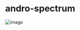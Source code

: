 # andro-spectrum
 
![image](https://user-images.githubusercontent.com/94559964/167898947-282b1c56-2c98-408e-bce1-9ac33422c12d.png)
